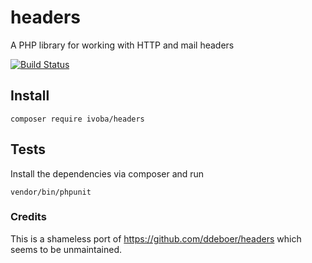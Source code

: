 # headers

A PHP library for working with HTTP and mail headers

[![Build Status](http://img.shields.io/travis/ivoba/headers.svg)](https://travis-ci.org/ivoba/headers)


## Install

    composer require ivoba/headers
    
## Tests
Install the dependencies via composer and run

    vendor/bin/phpunit

### Credits
This is a shameless port of https://github.com/ddeboer/headers which seems to be unmaintained.